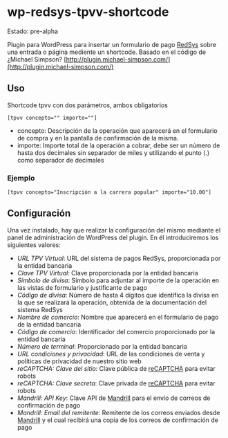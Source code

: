 # wp-redsys-tpvv-shortcode

Estado: pre-alpha

Plugin para WordPress para insertar un formulario de pago [RedSys](http://www.redsys.es) sobre una entrada o página mediente un shortcode.
Basado en el código de ¿Michael Simpson? [http://plugin.michael-simpson.com/](http://plugin.michael-simpson.com/)

## Uso

Shortcode tpvv con dos parámetros, ambos obligatorios

	[tpvv concepto="" importe=""]

- concepto: Descripción de la operación que aparecerá en el formulario de compra y en la pantalla de confirmación de la misma.
- importe: Importe total de la operación a cobrar, debe ser un número de hasta dos decimales sin separador de miles y utilizando el punto (.) como separador de decimales

### Ejemplo

	[tpvv concepto="Inscripción a la carrera popular" importe="10.00"]

## Configuración

Una vez instalado, hay que realizar la configuración del mismo mediante el panel de administración de WordPress del plugin. En él introduciremos los siguientes valores:

- *URL TPV Virtual*: URL del sistema de pagos RedSys, proporcionada por la entidad bancaria
- *Clave TPV Virtual*: Clave proporcionada por la entidad bancaria
- *Símbolo de divisa*: Símbolo para adjuntar al importe de la operación en las vistas de formulario y justificante de pago
- *Código de divisa*: Número de hasta 4 dígitos que identifica la divisa en la que se realizará la operación, obtenida de la documentación del sistema RedSys
- *Nombre de comercio*: Nombre que aparecerá en el formulario de pago de la entidad bancaria
- *Código de comercio*: Identificador del comercio proporcionado por la entidad bancaria
- *Número de terminal*: Proporcionado por la entidad bancaria
- *URL condiciones y privacidad*: URL de las condiciones de venta y políticas de privacidad de nuestro sitio web
- *reCAPTCHA: Clave del sitio*: Clave pública de [reCAPTCHA](https://www.google.com/recaptcha) para evitar robots
- *reCAPTCHA: Clave secreta*: Clave privada de [reCAPTCHA](https://www.google.com/recaptcha) para evitar robots
- *Mandrill: API Key*: Clave API de [Mandrill](https://mandrillapp.com/) para el envío de correos de confirmación de pago
- *Mandrill: Email del remitente*: Remitente de los correos enviados desde [Mandrill](https://mandrillapp.com/) y el cual recibirá una copia de los correos de confirmación de pago
